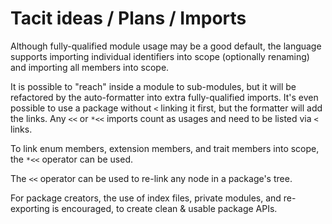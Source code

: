 # Tacit ideas / Plans / Imports

Although fully-qualified module usage may be a good default, the language supports importing individual identifiers into scope (optionally renaming) and importing all members into scope.

It is possible to "reach" inside a module to sub-modules, but it will be refactored by the auto-formatter into extra fully-qualified imports. It's even possible to use a package without `<` linking it first, but the formatter will add the links. Any `<<` or `*<<` imports count as usages and need to be listed via `<` links.

To link enum members, extension members, and trait members into scope, the `*<<` operator can be used.

The `<<` operator can be used to re-link any node in a package's tree.

For package creators, the use of index files, private modules, and re-exporting is encouraged, to create clean & usable package APIs.
